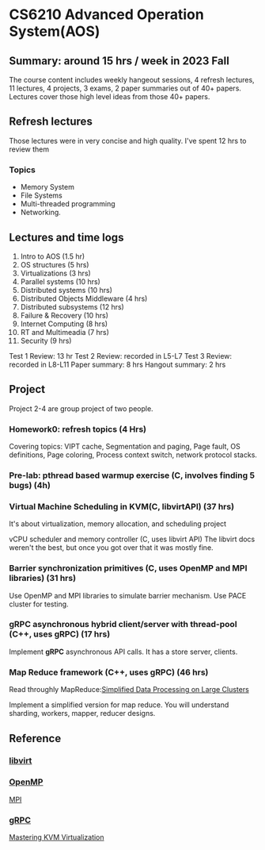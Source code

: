 # CS6210 Advanced Operation System(AOS)

## Summary: around 15 hrs / week in 2023 Fall

The course content includes weekly hangeout sessions, 4 refresh lectures, 11 lectures,
4 projects, 3 exams, 2 paper summaries out of 40+ papers. Lectures cover those high
level ideas from those 40+ papers.

<!--truncate-->

## Refresh lectures

Those lectures were in very concise and high quality. I've spent 12 hrs to review them

### Topics

* Memory System
* File Systems
* Multi-threaded programming
* Networking.

## Lectures and time logs

1. Intro to AOS (1.5 hr)
2. OS structures (5 hrs)
3. Virtualizations (3 hrs)
4. Parallel systems (10 hrs)
5. Distributed systems (10 hrs)
6. Distributed Objects Middleware (4 hrs)
7. Distributed subsystems (12 hrs)
8. Failure & Recovery (10 hrs)
9. Internet Computing (8 hrs)
10. RT and Multimeadia (7 hrs)
11. Security (9 hrs)

Test 1 Review: 13 hr
Test 2 Review: recorded in L5-L7
Test 3 Review: recorded in L8-L11
Paper summary: 8 hrs
Hangout summary: 2 hrs

## Project

Project 2-4 are group project of two people.

### Homework0: refresh topics (4 Hrs)

Covering topics: VIPT cache, Segmentation and paging, Page fault, OS definitions,
Page coloring, Process context switch, network protocol stacks.

### Pre-lab: pthread based warmup exercise (C, involves finding 5 bugs) (4h)

### Virtual Machine Scheduling in **KVM**(C, **libvirtAPI**) (37 hrs)

It's about virtualization, memory allocation, and scheduling project

vCPU scheduler and memory controller (C, uses libvirt API)
The libvirt docs weren't the best, but once you got over that it was mostly fine.

### Barrier synchronization primitives (C, uses OpenMP and MPI libraries) (31 hrs)

Use OpenMP and MPI libraries to simulate barrier mechanism. Use PACE cluster
for testing.

### gRPC asynchronous hybrid client/server with thread-pool (C++, uses gRPC) (17 hrs)

Implement **gRPC** asynchronous API calls. It has a store server, clients.

### Map Reduce framework (C++, uses gRPC) (46 hrs)

Read throughly MapReduce:[Simplified Data Processing on Large Clusters](https://research.google/pubs/mapreduce-simplified-data-processing-on-large-clusters/)

Implement a simplified version for map reduce. You will understand sharding,
workers, mapper, reducer designs.

## Reference

### [libvirt](https://libvirt.org/)

### [OpenMP](https://www.openmp.org/)

[MPI](https://www.mpi-forum.org/)

### [gRPC](https://grpc.io/)

[Mastering KVM Virtualization](https://github.com/saleksvlasov/serlMin/blob/master/Mastering%20KVM%20Virtualization-GEEKBOY.IR.pdf)
